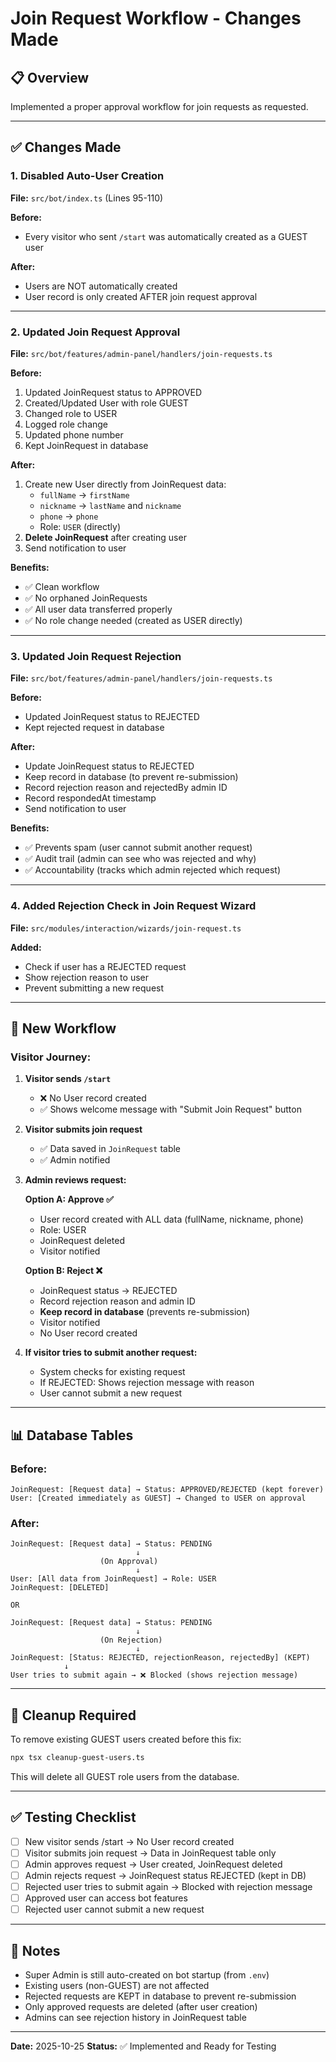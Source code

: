 # Join Request Workflow - Changes Made

## 📋 Overview

Implemented a proper approval workflow for join requests as requested.

---

## ✅ Changes Made

### 1. **Disabled Auto-User Creation**
**File:** `src/bot/index.ts` (Lines 95-110)

**Before:**
- Every visitor who sent `/start` was automatically created as a GUEST user

**After:**
- Users are NOT automatically created
- User record is only created AFTER join request approval

---

### 2. **Updated Join Request Approval**
**File:** `src/bot/features/admin-panel/handlers/join-requests.ts`

**Before:**
1. Updated JoinRequest status to APPROVED
2. Created/Updated User with role GUEST
3. Changed role to USER
4. Logged role change
5. Updated phone number
6. Kept JoinRequest in database

**After:**
1. Create new User directly from JoinRequest data:
   - `fullName` → `firstName`
   - `nickname` → `lastName` and `nickname`
   - `phone` → `phone`
   - Role: `USER` (directly)
2. **Delete JoinRequest** after creating user
3. Send notification to user

**Benefits:**
- ✅ Clean workflow
- ✅ No orphaned JoinRequests
- ✅ All user data transferred properly
- ✅ No role change needed (created as USER directly)

---

### 3. **Updated Join Request Rejection**
**File:** `src/bot/features/admin-panel/handlers/join-requests.ts`

**Before:**
- Updated JoinRequest status to REJECTED
- Kept rejected request in database

**After:**
- Update JoinRequest status to REJECTED
- Keep record in database (to prevent re-submission)
- Record rejection reason and rejectedBy admin ID
- Record respondedAt timestamp
- Send notification to user

**Benefits:**
- ✅ Prevents spam (user cannot submit another request)
- ✅ Audit trail (admin can see who was rejected and why)
- ✅ Accountability (tracks which admin rejected which request)

---

### 4. **Added Rejection Check in Join Request Wizard**
**File:** `src/modules/interaction/wizards/join-request.ts`

**Added:**
- Check if user has a REJECTED request
- Show rejection reason to user
- Prevent submitting a new request

---

## 🔄 New Workflow

### **Visitor Journey:**

1. **Visitor sends `/start`**
   - ❌ No User record created
   - ✅ Shows welcome message with "Submit Join Request" button

2. **Visitor submits join request**
   - ✅ Data saved in `JoinRequest` table
   - ✅ Admin notified

3. **Admin reviews request:**

   **Option A: Approve ✅**
   - User record created with ALL data (fullName, nickname, phone)
   - Role: USER
   - JoinRequest deleted
   - Visitor notified

   **Option B: Reject ❌**
   - JoinRequest status → REJECTED
   - Record rejection reason and admin ID
   - **Keep record in database** (prevents re-submission)
   - Visitor notified
   - No User record created

4. **If visitor tries to submit another request:**
   - System checks for existing request
   - If REJECTED: Shows rejection message with reason
   - User cannot submit a new request

---

## 📊 Database Tables

### **Before:**
```
JoinRequest: [Request data] → Status: APPROVED/REJECTED (kept forever)
User: [Created immediately as GUEST] → Changed to USER on approval
```

### **After:**
```
JoinRequest: [Request data] → Status: PENDING
                            ↓
                    (On Approval)
                            ↓
User: [All data from JoinRequest] → Role: USER
JoinRequest: [DELETED]

OR

JoinRequest: [Request data] → Status: PENDING
                            ↓
                    (On Rejection)
                            ↓
JoinRequest: [Status: REJECTED, rejectionReason, rejectedBy] (KEPT)
            ↓
User tries to submit again → ❌ Blocked (shows rejection message)
```

---

## 🧹 Cleanup Required

To remove existing GUEST users created before this fix:

```bash
npx tsx cleanup-guest-users.ts
```

This will delete all GUEST role users from the database.

---

## ✅ Testing Checklist

- [ ] New visitor sends /start → No User record created
- [ ] Visitor submits join request → Data in JoinRequest table only
- [ ] Admin approves request → User created, JoinRequest deleted
- [ ] Admin rejects request → JoinRequest status REJECTED (kept in DB)
- [ ] Rejected user tries to submit again → Blocked with rejection message
- [ ] Approved user can access bot features
- [ ] Rejected user cannot submit a new request

---

## 📝 Notes

- Super Admin is still auto-created on bot startup (from `.env`)
- Existing users (non-GUEST) are not affected
- Rejected requests are KEPT in database to prevent re-submission
- Only approved requests are deleted (after user creation)
- Admins can see rejection history in JoinRequest table

---

**Date:** 2025-10-25
**Status:** ✅ Implemented and Ready for Testing
